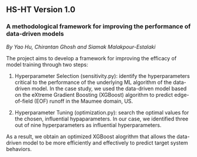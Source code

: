 ## HS-HT Version 1.0

### A methodological framework for improving the performance of data-driven models
*By Yao Hu, Chirantan Ghosh and Siamak Malakpour-Estalaki* 

The project aims to develop a framework for improving the efficacy of model training through two steps:

1. Hyperparameter Selection (sensitivity.py): identify the hyperparameters critical to the performance of the underlying ML algorithm of the data-driven model. In the case study, we used the data-driven model based on the eXtreme Gradient Boosting (XGBoost) algorithm to predict edge-of-field (EOF) runoff in the Maumee domain, US. 

2. Hyperparameter Tuning (optimization.py): search the optimal values for the chosen, influential hypaparameters. In our case, we identified three out of nine hyperparameters as influential hyperparameters.

As a result, we obtain an optimized XGBoost alogrithm that allows the data-driven model to be more efficiently and effectively to predict target system behaviors.

  
  
